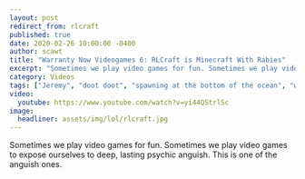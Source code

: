 ```yaml
---
layout: post
redirect_from: rlcraft
published: true
date: 2020-02-26 10:00:00 -0400
author: scawt
title: "Warranty Now Videogames 6: RLCraft is Minecraft With Rabies"
excerpt: "Sometimes we play video games for fun. Sometimes we play video games to expose ourselves to deep, lasting psychic anguish. This is one of the anguish ones."
category: Videos
tags: ["Jeremy", "doot doot", "spawning at the bottom of the ocean", "wishing for death", "found out why everything's on fire", "Baba Yaga", "warranty now video games", "wnvidya", "video games", "RLCraft", "Minecraft", "monsters", "teamwork", "animal cruelty", "Woodland Husbands Simulator", "horror", "Just Because It Hurts And Nobody Likes It Doesn't Mean We're Not Having A Good Time"]
video:
  youtube: https://www.youtube.com/watch?v=yi44QStrlSc
image:
  headliner: assets/img/lol/rlcraft.jpg
---
```


Sometimes we play video games for fun. Sometimes we play video games to expose ourselves to deep, lasting psychic anguish. This is one of the anguish ones.